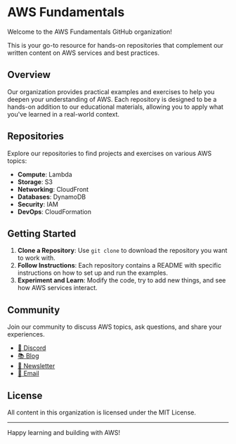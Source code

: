 # AWS Fundamentals

Welcome to the AWS Fundamentals GitHub organization!

This is your go-to resource for hands-on repositories that complement our written content on AWS services and best practices.

## Overview

Our organization provides practical examples and exercises to help you deepen your understanding of AWS. Each repository is designed to be a hands-on addition to our educational materials, allowing you to apply what you've learned in a real-world context.

## Repositories

Explore our repositories to find projects and exercises on various AWS topics:

- **Compute**: Lambda
- **Storage**: S3
- **Networking**: CloudFront
- **Databases**: DynamoDB
- **Security**: IAM
- **DevOps**: CloudFormation

## Getting Started

1. **Clone a Repository**: Use `git clone` to download the repository you want to work with.
2. **Follow Instructions**: Each repository contains a README with specific instructions on how to set up and run the examples.
3. **Experiment and Learn**: Modify the code, try to add new things, and see how AWS services interact.

## Community

Join our community to discuss AWS topics, ask questions, and share your experiences.

* [👾 Discord](https://discord.gg/YHYtmEGvSM)
* [📚 Blog](https://blog.awsfundamentals.com)
* [📨 Newsletter](https://awsfundamentals.com/newsletter)
* [📧 Email](mailto:hello@awsfundamentals.com)

## License

All content in this organization is licensed under the MIT License.

---

Happy learning and building with AWS!
